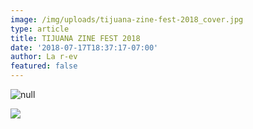 ```yaml
---
image: /img/uploads/tijuana-zine-fest-2018_cover.jpg
type: article
title: TIJUANA ZINE FEST 2018
date: '2018-07-17T18:37:17-07:00'
author: La r-ev
featured: false
---
```

![null](/img/uploads/tj_zinefest_18_1.jpg)

<div><img src="/img/uploads/tj_zinefest_18_2.jpg"></div>
